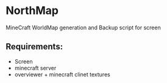 # NorthMap
MineCraft WorldMap generation and Backup script for screen

## Requirements:
- Screen
- minecraft server
- overviewer + minecraft clinet textures

